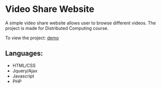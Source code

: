 # Video Share Website
A simple video share website allows user to browse different videos. The project is made for Distributed Computing course.

To view the project: [demo](http://www3.cs.umanitoba.ca/~heq3456/A4Q3/A4Q3.html)

## Languages:
- HTML/CSS
- Jquery/Ajax
- Javascript
- PHP
